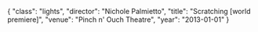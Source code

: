 {
  "class": "lights",
  "director": "Nichole Palmietto",
  "title": "Scratching [world premiere]",
  "venue": "Pinch n' Ouch Theatre",
  "year": "2013-01-01"
}